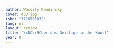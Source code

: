 ```yaml
---
author: Wassily Kandinsky
cover: 453.jpg
isbn: "3716501832"
lang: nl
layout: review
title: "\xDC\x9Cber das Geistige in der Kunst"
year: 0
---
```

